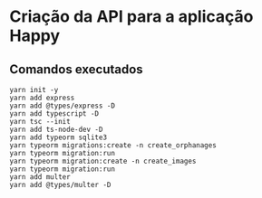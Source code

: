 # Criação da API para a aplicação Happy

## Comandos executados
```
yarn init -y
yarn add express
yarn add @types/express -D
yarn add typescript -D
yarn tsc --init
yarn add ts-node-dev -D
yarn add typeorm sqlite3
yarn typeorm migrations:create -n create_orphanages
yarn typeorm migration:run
yarn typeorm migration:create -n create_images
yarn typeorm migration:run
yarn add multer
yarn add @types/multer -D

```